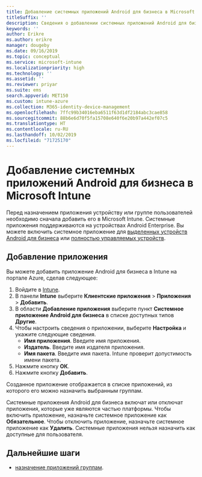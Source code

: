 ```yaml
---
title: Добавление системных приложений Android для бизнеса в Microsoft Intune
titleSuffix: ''
description: Сведения о добавлении системных приложений Android для бизнеса в Microsoft Intune
keywords: ''
author: Erikre
ms.author: erikre
manager: dougeby
ms.date: 09/16/2019
ms.topic: conceptual
ms.service: microsoft-intune
ms.localizationpriority: high
ms.technology: ''
ms.assetid: ''
ms.reviewer: priyar
ms.suite: ems
search.appverid: MET150
ms.custom: intune-azure
ms.collection: M365-identity-device-management
ms.openlocfilehash: 7ffc99b34016eba6511f63d1df2184abc3cae858
ms.sourcegitcommit: 88b6e6d70f5fa15708e640f6e20b97a442ef07c5
ms.translationtype: HT
ms.contentlocale: ru-RU
ms.lasthandoff: 10/02/2019
ms.locfileid: "71725170"
---
```

# <a name="add-android-enterprise-system-apps-to-microsoft-intune"></a>Добавление системных приложений Android для бизнеса в Microsoft Intune

Перед назначением приложения устройству или группе пользователей необходимо сначала добавить его в Microsoft Intune. Системные приложения поддерживаются на устройствах Android Enterprise. Вы можете включить системное приложение для [выделенных устройств Android для бизнеса](../enrollment/android-kiosk-enroll.md) или [полностью управляемых устройств](../enrollment/android-fully-managed-enroll.md).

## <a name="add-the-app"></a>Добавление приложения

Вы можете добавить приложение Android для бизнеса в Intune на портале Azure, сделав следующее:

1. Войдите в [Intune](https://go.microsoft.com/fwlink/?linkid=2090973).
2. В панели **Intune** выберите **Клиентские приложения** > **Приложения** > **Добавить**.
3. В области **Добавление приложения** выберите пункт **Системное приложение Android для бизнеса** в списке доступных типов **Другие**.
4. Чтобы настроить сведения о приложении, выберите **Настройка** и укажите следующие сведения.
    - **Имя приложения**. Введите имя приложения.
    - **Издатель**. Введите имя издателя приложения.  
    - **Имя пакета**. Введите имя пакета. Intune проверит допустимость имени пакета.
5. Нажмите кнопку **ОК**.
6. Нажмите кнопку **Добавить**.

Созданное приложение отображается в списке приложений, из которого его можно назначить выбранным группам. 

Системные приложения Android для бизнеса включат или отключат приложения, которые уже являются частью платформы. Чтобы включить приложение, назначьте системное приложение как **Обязательное**. Чтобы отключить приложение, назначьте системное приложение как **Удалить**. Системные приложения нельзя назначить как доступные для пользователя.

## <a name="next-steps"></a>Дальнейшие шаги

- [назначение приложений группам](apps-deploy.md).
